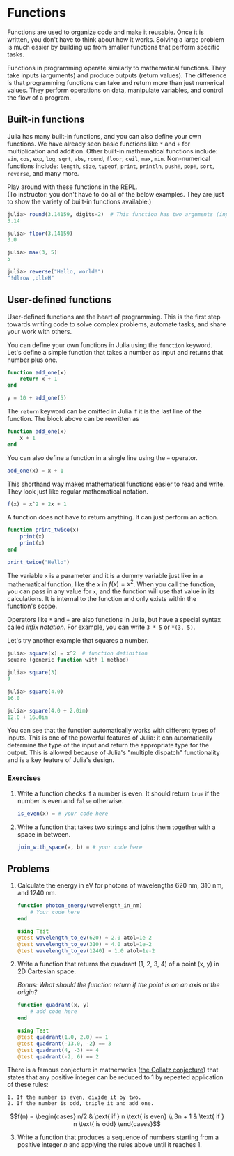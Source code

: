 # Functions

Functions are used to organize code and make it reusable.
Once it is written, you don't have to think about how it works.
Solving a large problem is much easier by building up from smaller functions that perform specific tasks.

Functions in programming operate similarly to mathematical functions.
They take inputs (arguments) and produce outputs (return values).
The difference is that programming functions can take and return more than just numerical values.
They perform operations on data, manipulate variables, and control the flow of a program.


## Built-in functions
Julia has many built-in functions, and you can also define your own functions.
We have already seen basic functions like `*` and `+` for multiplication and addition.
Other built-in mathematical functions include: `sin`, `cos`, `exp`, `log`, `sqrt`, `abs`, `round`, `floor`, `ceil`, `max`, `min`.
Non-numerical functions include: `length`, `size`, `typeof`, `print`, `println`, `push!`, `pop!`, `sort`, `reverse`, and many more.

Play around with these functions in the REPL. \
(To instructor: you don't have to do all of the below examples. They are just to show the variety of built-in functions available.)

```julia
julia> round(3.14159, digits=2)  # This function has two arguments (inputs).
3.14

julia> floor(3.14159)
3.0

julia> max(3, 5)
5

julia> reverse("Hello, world!")
"!dlrow ,olleH"
```


## User-defined functions
User-defined functions are the heart of programming.
This is the first step towards writing code to solve complex problems, automate tasks, and share your work with others.

You can define your own functions in Julia using the `function` keyword.
Let's define a simple function that takes a number as input and returns that number plus one.

```julia
function add_one(x)
    return x + 1
end

y = 10 + add_one(5)
```
The `return` keyword can be omitted in Julia if it is the last line of the function.
The block above can be rewritten as

```julia
function add_one(x)
    x + 1
end
```

You can also define a function in a single line using the `=` operator.

```julia
add_one(x) = x + 1
```
This shorthand way makes mathematical functions easier to read and write. They look just like regular mathematical notation.

```julia
f(x) = x^2 + 2x + 1
```

A function does not have to return anything. It can just perform an action.

```julia
function print_twice(x)
    print(x)
    print(x)
end

print_twice("Hello")
```

The variable `x` is a parameter and it is a dummy variable just like in a mathematical function, like the $x$ in $f(x) = x^2$.
When you call the function, you can pass in any value for `x`, and the function will use that value in its calculations.
It is internal to the function and only exists within the function's scope.

Operators like `*` and `+` are also functions in Julia, but have a special syntax called *infix notation*.
For example, you can write `3 * 5` or `*(3, 5)`.

Let's try another example that squares a number.

```julia
julia> square(x) = x^2  # function definition
square (generic function with 1 method)

julia> square(3)
9

julia> square(4.0)
16.0

julia> square(4.0 + 2.0im)
12.0 + 16.0im
```

You can see that the function automatically works with different types of inputs.
This is one of the powerful features of Julia: it can automatically determine the type of the input and return the appropriate type for the output.
This is allowed because of Julia's "multiple dispatch" functionality and is a key feature of Julia's design.

### Exercises
1. Write a function checks if a number is even. It should return `true` if the number is even and `false` otherwise.

    ```julia
    is_even(x) = # your code here
    ```

2. Write a function that takes two strings and joins them together with a space in between.

    ```julia
    join_with_space(a, b) = # your code here
    ```


## Problems
1. Calculate the energy in eV for photons of wavelengths 620 nm, 310 nm, and 1240 nm.
    ```julia
    function photon_energy(wavelength_in_nm)
        # Your code here
    end

    using Test
    @test wavelength_to_ev(620) ≈ 2.0 atol=1e-2
    @test wavelength_to_ev(310) ≈ 4.0 atol=1e-2
    @test wavelength_to_ev(1240) ≈ 1.0 atol=1e-2
    ```

2. Write a function that returns the quadrant (1, 2, 3, 4) of a point (x, y) in 2D Cartesian space.

    *Bonus: What should the function return if the point is on an axis or the origin?*

    ```julia
    function quadrant(x, y)
        # add code here
    end

    using Test
    @test quadrant(1.0, 2.0) == 1
    @test quadrant(-13.0, -2) == 3
    @test quadrant(4, -3) == 4
    @test quadrant(-2, 6) == 2
    ```

There is a famous conjecture in mathematics ([the Collatz conjecture](https://en.wikipedia.org/wiki/Collatz_conjecture)) that states that any positive integer can be reduced to 1 by repeated application of these rules:

    1. If the number is even, divide it by two.
    2. If the number is odd, triple it and add one.

```math
f(n) = \begin{cases}
    n/2 & \text{ if } n \text{ is even} \\
    3n + 1 & \text{ if } n \text{ is odd}
\end{cases}
```
3. Write a function that produces a sequence of numbers starting from a positive integer $n$ and applying the rules above until it reaches 1.
